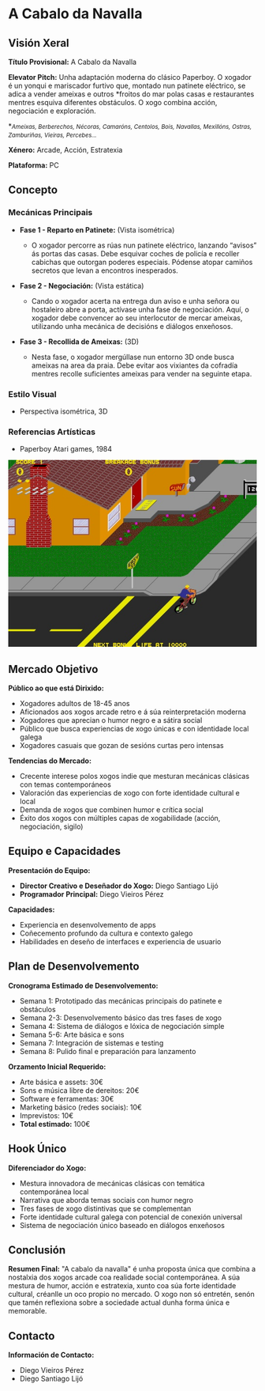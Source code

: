 # A Cabalo da Navalla

## Visión Xeral

**Título Provisional:** A Cabalo da Navalla

**Elevator Pitch:**
Unha adaptación moderna do clásico Paperboy. O xogador é un yonqui e mariscador furtivo que, montado nun patinete eléctrico, se adica a vender ameixas e outros \*froitos do mar polas casas e restaurantes mentres esquiva diferentes obstáculos. O xogo combina acción, negociación e exploración.

\**<small>Ameixas, Berberechos, Nécoras, Camaróns, Centolos, Bois, Navallas, Mexillóns, Ostras, Zamburiñas, Vieiras, Percebes...*</small>

**Xénero:** Arcade, Acción, Estratexia

**Plataforma:** PC

## Concepto

### Mecánicas Principais

- **Fase 1 - Reparto en Patinete:** (Vista isométrica)
  - O xogador percorre as rúas nun patinete eléctrico, lanzando “avisos” ás portas das casas. Debe esquivar coches de policía e recoller cabichas que outorgan poderes especiais. Pódense atopar camiños secretos que levan a encontros inesperados.

- **Fase 2 - Negociación:** (Vista estática)
  - Cando o xogador acerta na entrega dun aviso e unha señora ou hostaleiro abre a porta, actívase unha fase de negociación. Aquí, o xogador debe convencer ao seu interlocutor de mercar ameixas, utilizando unha mecánica de decisións e diálogos enxeñosos.

- **Fase 3 - Recollida de Ameixas:** (3D)
  - Nesta fase, o xogador mergúllase nun entorno 3D onde busca ameixas na area da praia. Debe evitar aos vixiantes da cofradía mentres recolle suficientes ameixas para vender na seguinte etapa.

### Estilo Visual

- Perspectiva isométrica, 3D

### Referencias Artísticas

- Paperboy Atari games, 1984

![Atari games, 1984](./img/paperboy_atari.jpg)

## Mercado Objetivo

**Público ao que está Dirixido:**

- Xogadores adultos de 18-45 anos
- Aficionados aos xogos arcade retro e á súa reinterpretación moderna
- Xogadores que aprecian o humor negro e a sátira social
- Público que busca experiencias de xogo únicas e con identidade local galega
- Xogadores casuais que gozan de sesións curtas pero intensas

**Tendencias do Mercado:**

- Crecente interese polos xogos indie que mesturan mecánicas clásicas con temas contemporáneos
- Valoración das experiencias de xogo con forte identidade cultural e local
- Demanda de xogos que combinen humor e crítica social
- Éxito dos xogos con múltiples capas de xogabilidade (acción, negociación, sigilo)

## Equipo e Capacidades

**Presentación do Equipo:**

- **Director Creativo e Deseñador do Xogo:** Diego Santiago Lijó
- **Programador Principal:** Diego Vieiros Pérez

**Capacidades:**

- Experiencia en desenvolvemento de apps
- Coñecemento profundo da cultura e contexto galego
- Habilidades en deseño de interfaces e experiencia de usuario

## Plan de Desenvolvemento 

**Cronograma Estimado de Desenvolvemento:**

- Semana 1: Prototipado das mecánicas principais do patinete e obstáculos
- Semana 2-3: Desenvolvemento básico das tres fases de xogo
- Semana 4: Sistema de diálogos e lóxica de negociación simple
- Semana 5-6: Arte básica e sons
- Semana 7: Integración de sistemas e testing
- Semana 8: Pulido final e preparación para lanzamento

**Orzamento Inicial Requerido:**

- Arte básica e assets: 30€
- Sons e música libre de dereitos: 20€
- Software e ferramentas: 30€
- Marketing básico (redes sociais): 10€
- Imprevistos: 10€
- **Total estimado:** 100€

## Hook Único

**Diferenciador do Xogo:**

- Mestura innovadora de mecánicas clásicas con temática contemporánea local
- Narrativa que aborda temas sociais con humor negro
- Tres fases de xogo distintivas que se complementan
- Forte identidade cultural galega con potencial de conexión universal
- Sistema de negociación único baseado en diálogos enxeñosos

## Conclusión

**Resumen Final:**
"A cabalo da navalla" é unha proposta única que combina a nostalxia dos xogos arcade coa realidade social contemporánea. A súa mestura de humor, acción e estratexia, xunto coa súa forte identidade cultural, créanlle un oco propio no mercado. O xogo non só entretén, senón que tamén reflexiona sobre a sociedade actual dunha forma única e memorable.

## Contacto

**Información de Contacto:**

- Diego Vieiros Pérez
- Diego Santiago Lijó